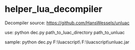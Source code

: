 # helper_lua_decompiler

Decompiler source: https://github.com/HansWessels/unluac

use: python dec.py path_to_luac_directory path_to_unluac

sample: python dec.py F:\luacscript\ F:\luacscript\unluac.jar
